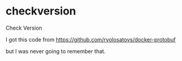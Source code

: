 # checkversion
Check Version

I got this code from https://github.com/rvolosatovs/docker-protobuf

but I was never going to remember that.
